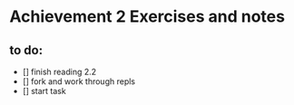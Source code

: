 # Achievement 2 Exercises and notes

## to do:
- [] finish reading 2.2
- [] fork and work through repls
- [] start task